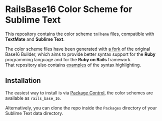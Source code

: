 # RailsBase16 Color Scheme for Sublime Text


This repository contains the color scheme `tmTheme` files, compatible with __TextMate__ and __Sublime Text__.

The color scheme files have been generated with [a fork](https://github.com/tompave/RailsBase16-builder) of the original Base16 Builder, which aims to provide better syntax support for the __Ruby__ programming language and for the __Ruby on Rails__ framework.  
That repository also contains [examples](https://github.com/tompave/RailsBase16-builder#improved-syntax-highlighting) of the syntax highlighting. 

## Installation

The easiest way to install is via [Package Control](https://packagecontrol.io/), the color schemes are available as `rails_base_16`.

Alternatively, you can clone the repo inside the `Packages` directory of your Sublime Text data directory.

